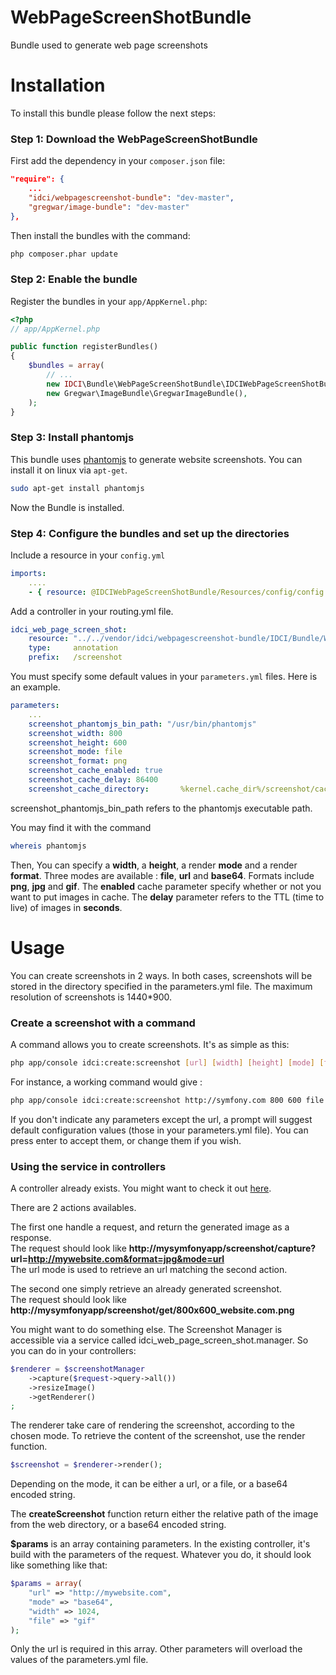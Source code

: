 WebPageScreenShotBundle
=======================

Bundle used to generate web page screenshots

Installation
============

To install this bundle please follow the next steps:

### Step 1: Download the WebPageScreenShotBundle

First add the dependency in your `composer.json` file:

```json
"require": {
    ...
    "idci/webpagescreenshot-bundle": "dev-master",
    "gregwar/image-bundle": "dev-master"
},
```

Then install the bundles with the command:

```sh
php composer.phar update
```

### Step 2: Enable the bundle

Register the bundles in your `app/AppKernel.php`:

```php
<?php
// app/AppKernel.php

public function registerBundles()
{
    $bundles = array(
        // ...
        new IDCI\Bundle\WebPageScreenShotBundle\IDCIWebPageScreenShotBundle(),
        new Gregwar\ImageBundle\GregwarImageBundle(),
    );
}
```

### Step 3: Install phantomjs

This bundle uses [phantomjs](http://phantomjs.org/ "phantomjs") to generate website screenshots. You can install it on linux via `apt-get`.

```sh
sudo apt-get install phantomjs
```

Now the Bundle is installed.

### Step 4: Configure the bundles and set up the directories

Include a resource in your `config.yml`

```yml
imports:
    ....
    - { resource: @IDCIWebPageScreenShotBundle/Resources/config/config.yml }
```

Add a controller in your routing.yml file.
```yml
idci_web_page_screen_shot:
    resource: "../../vendor/idci/webpagescreenshot-bundle/IDCI/Bundle/WebPageScreenShotBundle/Controller"
    type:     annotation
    prefix:   /screenshot
```

You must specify some default values in your `parameters.yml` files. Here is an example.

```yml
parameters:
    ...
    screenshot_phantomjs_bin_path: "/usr/bin/phantomjs"
    screenshot_width: 800
    screenshot_height: 600
    screenshot_mode: file
    screenshot_format: png
    screenshot_cache_enabled: true
    screenshot_cache_delay: 86400
    screenshot_cache_directory:       %kernel.cache_dir%/screenshot/cache/
```

screenshot_phantomjs_bin_path refers to the phantomjs executable path.

You may find it with the command

```sh
whereis phantomjs
```

Then, You can specify a **width**, a **height**, a render **mode** and a render **format**. Three modes are available : **file**, **url** and **base64**. Formats include **png**, **jpg** and **gif**.
The **enabled** cache parameter specify whether or not you want to put images in cache. The **delay** parameter refers to the TTL (time to live) of images in **seconds**.

Usage
=====

You can create screenshots in 2 ways. In both cases, screenshots will be stored in the directory specified in the parameters.yml file. The maximum resolution of screenshots is 1440*900.

### Create a screenshot with a command

A command allows you to create screenshots. It's as simple as this: 
```sh
php app/console idci:create:screenshot [url] [width] [height] [mode] [format]
```

For instance, a working command would give :
```sh
php app/console idci:create:screenshot http://symfony.com 800 600 file jpg
```

If you don't indicate any parameters except the url, a prompt will suggest default configuration values (those in your parameters.yml file). You can press enter to accept them, or change them if you wish.

### Using the service in controllers

A controller already exists. You might want to check it out [here](https://github.com/IDCI-Consulting/WebPageScreenShotBundle/blob/master/Controller/ApiController.php "api-controller").

There are 2 actions availables.

The first one handle a request, and return the generated image as a response.  
The request should look like **http://mysymfonyapp/screenshot/capture?url=http://mywebsite.com&format=jpg&mode=url**  
The url mode is used to retrieve an url matching the second action.    

The second one simply retrieve an already generated screenshot.  
The request should look like **http://mysymfonyapp/screenshot/get/800x600_website.com.png**    

You might want to do something else. The Screenshot Manager is accessible via a service called idci_web_page_screen_shot.manager. So you can do in your controllers:

```php
$renderer = $screenshotManager
    ->capture($request->query->all())
    ->resizeImage()
    ->getRenderer()
;
```

The renderer take care of rendering the screenshot, according to the chosen mode. To retrieve the content of the screenshot, use the render function.
```php
$screenshot = $renderer->render();
```
Depending on the mode, it can be either a url, or a file, or a base64 encoded string.

The **createScreenshot** function return either the relative path of the image from the web directory, or a base64 encoded string.

**$params** is an array containing parameters. In the existing controller, it's build with the parameters of the request.
Whatever you do, it should look like something like that:

```php
$params = array(
    "url" => "http://mywebsite.com",
    "mode" => "base64",
    "width" => 1024,
    "file" => "gif"
);
```

Only the url is required in this array. Other parameters will overload the values of the parameters.yml file.